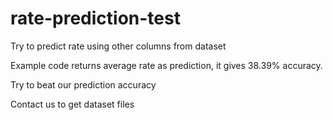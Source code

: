 # rate-prediction-test

Try to predict rate using other columns from dataset

Example code returns average rate as prediction, it gives 38.39% accuracy.

Try to beat our prediction accuracy

Contact us to get dataset files